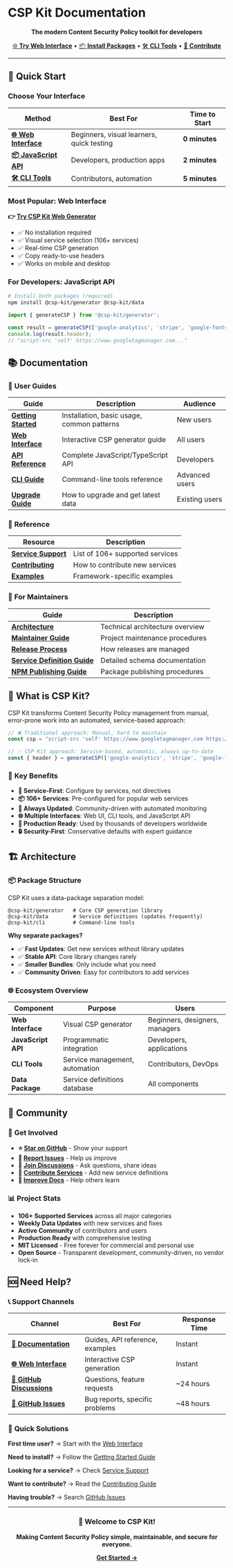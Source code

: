# CSP Kit Documentation

<div align="center">

**The modern Content Security Policy toolkit for developers**

[🌐 **Try Web Interface**](https://csp-kit.eason.ch) • [📦 **Install Packages**](./getting-started.md#installation) • [🛠️ **CLI Tools**](./cli-guide.md) • [🤝 **Contribute**](./contributing.md)

</div>

---

## 🚀 Quick Start

### Choose Your Interface

| Method | Best For | Time to Start |
|--------|----------|---------------|
| **[🌐 Web Interface](./web-interface.md)** | Beginners, visual learners, quick testing | **0 minutes** |
| **[📦 JavaScript API](./getting-started.md)** | Developers, production apps | **2 minutes** |
| **[🛠️ CLI Tools](./cli-guide.md)** | Contributors, automation | **5 minutes** |

### Most Popular: Web Interface

**👉 [Try CSP Kit Web Generator](https://csp-kit.eason.ch)**

- ✅ No installation required
- ✅ Visual service selection (106+ services)
- ✅ Real-time CSP generation
- ✅ Copy ready-to-use headers
- ✅ Works on mobile and desktop

### For Developers: JavaScript API

```bash
# Install both packages (required)
npm install @csp-kit/generator @csp-kit/data
```

```javascript
import { generateCSP } from '@csp-kit/generator';

const result = generateCSP(['google-analytics', 'stripe', 'google-fonts']);
console.log(result.header);
// "script-src 'self' https://www.googletagmanager.com..."
```

## 📚 Documentation

### 🎯 **User Guides**

| Guide | Description | Audience |
|-------|-------------|----------|
| **[Getting Started](./getting-started.md)** | Installation, basic usage, common patterns | New users |
| **[Web Interface](./web-interface.md)** | Interactive CSP generator guide | All users |
| **[API Reference](./api-reference.md)** | Complete JavaScript/TypeScript API | Developers |
| **[CLI Guide](./cli-guide.md)** | Command-line tools reference | Advanced users |
| **[Upgrade Guide](./upgrade-guide.md)** | How to upgrade and get latest data | Existing users |

### 📖 **Reference**

| Resource | Description |
|----------|-------------|
| **[Service Support](./service-support.md)** | List of 106+ supported services |
| **[Contributing](./contributing.md)** | How to contribute new services |
| **[Examples](./examples/)** | Framework-specific examples |

### 🔧 **For Maintainers**

| Guide | Description |
|-------|-------------|
| **[Architecture](./maintainer/architecture.md)** | Technical architecture overview |
| **[Maintainer Guide](./maintainer/maintainer-guide.md)** | Project maintenance procedures |
| **[Release Process](./maintainer/release-process.md)** | How releases are managed |
| **[Service Definition Guide](./maintainer/service-definition-guide.md)** | Detailed schema documentation |
| **[NPM Publishing Guide](./maintainer/npm-publishing-guide.md)** | Package publishing procedures |

## 🎯 What is CSP Kit?

CSP Kit transforms Content Security Policy management from manual, error-prone work into an automated, service-based approach:

```javascript
// ❌ Traditional approach: Manual, hard to maintain
const csp = "script-src 'self' https://www.googletagmanager.com https://js.stripe.com; style-src 'self' https://fonts.googleapis.com...";

// ✅ CSP Kit approach: Service-based, automatic, always up-to-date
const { header } = generateCSP(['google-analytics', 'stripe', 'google-fonts']);
```

### 🌟 **Key Benefits**

- **🎯 Service-First**: Configure by services, not directives
- **📦 106+ Services**: Pre-configured for popular web services
- **🔄 Always Updated**: Community-driven with automated monitoring
- **🌐 Multiple Interfaces**: Web UI, CLI tools, and JavaScript API
- **🚀 Production Ready**: Used by thousands of developers worldwide
- **🔒 Security-First**: Conservative defaults with expert guidance

## 🏗️ Architecture

### 📦 **Package Structure**

CSP Kit uses a data-package separation model:

```
@csp-kit/generator   # Core CSP generation library
@csp-kit/data        # Service definitions (updates frequently)
@csp-kit/cli         # Command-line tools
```

**Why separate packages?**
- ✅ **Fast Updates**: Get new services without library updates
- ✅ **Stable API**: Core library changes rarely
- ✅ **Smaller Bundles**: Only include what you need
- ✅ **Community Driven**: Easy for contributors to add services

### 🌐 **Ecosystem Overview**

| Component | Purpose | Users |
|-----------|---------|--------|
| **Web Interface** | Visual CSP generator | Beginners, designers, managers |
| **JavaScript API** | Programmatic integration | Developers, applications |
| **CLI Tools** | Service management, automation | Contributors, DevOps |
| **Data Package** | Service definitions database | All components |

## 🤝 Community

### 🎯 **Get Involved**

- **⭐ [Star on GitHub](https://github.com/eason-dev/csp-kit)** - Show your support
- **🐛 [Report Issues](https://github.com/eason-dev/csp-kit/issues)** - Help us improve
- **💬 [Join Discussions](https://github.com/eason-dev/csp-kit/discussions)** - Ask questions, share ideas
- **🤝 [Contribute Services](./contributing.md)** - Add new service definitions
- **📖 [Improve Docs](./contributing.md#documentation-improvements)** - Help others learn

### 📊 **Project Stats**

- **106+ Supported Services** across all major categories
- **Weekly Data Updates** with new services and fixes
- **Active Community** of contributors and users
- **Production Ready** with comprehensive testing
- **MIT Licensed** - Free forever for commercial and personal use
- **Open Source** - Transparent development, community-driven, no vendor lock-in

## 🆘 Need Help?

### 📞 **Support Channels**

| Channel | Best For | Response Time |
|---------|----------|---------------|
| **[📖 Documentation](https://csp-kit.eason.ch/docs)** | Guides, API reference, examples | Instant |
| **[🌐 Web Interface](https://csp-kit.eason.ch)** | Interactive CSP generation | Instant |
| **[💬 GitHub Discussions](https://github.com/eason-dev/csp-kit/discussions)** | Questions, feature requests | ~24 hours |
| **[🐛 GitHub Issues](https://github.com/eason-dev/csp-kit/issues)** | Bug reports, specific problems | ~48 hours |

### 🚀 **Quick Solutions**

**First time user?** → Start with the [Web Interface](https://csp-kit.eason.ch)

**Need to install?** → Follow the [Getting Started Guide](./getting-started.md)

**Looking for a service?** → Check [Service Support](./service-support.md)

**Want to contribute?** → Read the [Contributing Guide](./contributing.md)

**Having trouble?** → Search [GitHub Issues](https://github.com/eason-dev/csp-kit/issues)

---

<div align="center">

### 🎉 **Welcome to CSP Kit!**

**Making Content Security Policy simple, maintainable, and secure for everyone.**

[**Get Started →**](./getting-started.md)

</div>